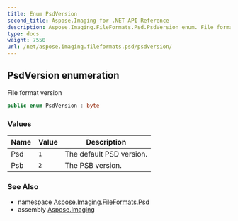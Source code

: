 ```yaml
---
title: Enum PsdVersion
second_title: Aspose.Imaging for .NET API Reference
description: Aspose.Imaging.FileFormats.Psd.PsdVersion enum. File format version
type: docs
weight: 7550
url: /net/aspose.imaging.fileformats.psd/psdversion/
---
```

## PsdVersion enumeration

File format version

```csharp
public enum PsdVersion : byte
```

### Values

| Name | Value | Description |
| --- | --- | --- |
| Psd | `1` | The default PSD version. |
| Psb | `2` | The PSB version. |

### See Also

* namespace [Aspose.Imaging.FileFormats.Psd](../../aspose.imaging.fileformats.psd/)
* assembly [Aspose.Imaging](../../)


